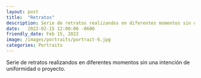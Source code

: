 ```yaml
---
layout: post
title:  "Retratos"
description: Serie de retratos realizandos en diferentes momentos sin una intención de uniformidad o proyecto.
date:   2022-02-15 12:00:00 -0600
friendly_date: Feb 15, 2022
image: /images/portraits/portrait-6.jpg
categories: Portraits
---
```


<div class="prose lg:prose-xl mx-auto mt-6">
  <p>Serie de retratos realizandos en diferentes momentos sin una intención de uniformidad o proyecto.</p>
</div>

<div class="p-8 mt-8 grid gap-8 grid-cols-1 pt-12 md:grid-cols-3 lg:gap-x-28 lg:gap-y-12 bg-neutral-200">
  <div>
    <div>
      <figure class="">
        <img src="/images/portraits/portrait-10.jpg" alt="" loading="lazy" class="w-full" />
      </figure>
    </div>
    <div>
      <figure class="mt-12 lg:mt-20">
        <img src="/images/portraits/portrait-1.jpg" alt="" loading="lazy" class="w-full" />
      </figure>
    </div>
    <div>
      <figure class="mt-12 lg:mt-20">
        <img src="/images/portraits/portrait-4.jpg" alt="" loading="lazy" class="w-full" />
      </figure>
    </div>
    <div>
      <figure class="mt-12 lg:mt-20">
        <img src="/images/portraits/portrait-8.jpg" alt="" loading="lazy" class="w-full" />
      </figure>
    </div>
    <div>
      <figure class="mt-12 lg:mt-20">
        <img src="/images/portraits/portrait-14.jpg" alt="" loading="lazy" class="w-full" />
      </figure>
    </div>
  </div>

  <div>
    <div>
      <figure class="">
        <img src="/images/portraits/portrait-3.jpg" alt="" loading="lazy" class="w-full" />
      </figure>
    </div>
    <div>
      <figure class="mt-12 lg:mt-20">
        <img src="/images/portraits/portrait-7.jpg" alt="" loading="lazy" class="w-full" />
      </figure>
    </div>
    <div>
      <figure class="mt-12 lg:mt-20">
        <img src="/images/portraits/portrait-6.jpg" alt="" loading="lazy" class="w-full" />
      </figure>
    </div>
    <div>
      <figure class="mt-12 lg:mt-20">
        <img src="/images/portraits/portrait-13.jpg" alt="" loading="lazy" class="w-full" />
      </figure>
    </div>
  </div>

  <div>
    <div>
      <figure class="">
        <img src="/images/portraits/portrait-5.jpg" alt="" loading="lazy" class="w-full" />
      </figure>
    </div>
    <div>
      <figure class="mt-12 lg:mt-20">
        <img src="/images/portraits/portrait-12.jpg" alt="" loading="lazy" class="w-full" />
      </figure>
    </div>
    <div>
      <figure class="mt-12 lg:mt-20">
        <img src="/images/portraits/portrait-9.jpg" alt="" loading="lazy" class="w-full" />
      </figure>
    </div>
    <div>
      <figure class="mt-12 lg:mt-20">
        <img src="/images/portraits/portrait-2.jpg" alt="" loading="lazy" class="w-full" />
      </figure>
    </div>
    <div>
      <figure class="mt-12 lg:mt-20">
        <img src="/images/portraits/portrait-11.jpg" alt="" loading="lazy" class="w-full" />
      </figure>
    </div>
  </div>

</div>

